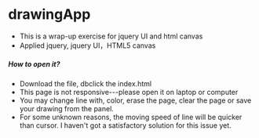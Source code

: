 # drawingApp
- This is a wrap-up exercise for jquery UI and html canvas
- Applied jquery, jquery UI，HTML5 canvas
##### How to open it?
- Download the file, dbclick the index.html
- This page is not responsive---please open it on laptop or computer
- You may change line with, color, erase the page, clear the page or save your drawing from the panel.
- For some unknown reasons, the moving speed of line will be quicker than cursor. I haven't got a satisfactory solution for this issue yet.
